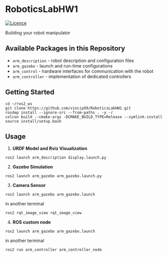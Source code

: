 # RoboticsLabHW1 #
[![Licence](https://img.shields.io/badge/License-Apache%202.0-blue.svg)](https://opensource.org/licenses/Apache-2.0)

Building your robot manipulator

## Available Packages in this Repository ##
- `arm_description` - robot description and configuration files
- `arm_gazebo` - launch and run-time configurations
- `arm_control` - hardware interfaces for communication with the robot
- `arm_controller` - implementation of dedicated controllers

## Getting Started

```shell
cd ~/ros2_ws
git clone https://github.com/vincip99/RoboticsLabHW1.git
rosdep install --ignore-src --from-paths . -y -r
colcon build --cmake-args -DCMAKE_BUILD_TYPE=Release --symlink-install
source install/setup.bash
```
## Usage
1. **URDF Model and Rviz Visualization**
```shell
ros2 launch arm_description display.launch.py
```

2. **Gazebo Simulation**
```shell
ros2 launch arm_gazebo arm_gazebo.launch.py
```

3. **Camera Sensor**
```shell
ros2 launch arm_gazebo arm_gazebo.launch
```
in another terminal
```shell
ros2 rqt_image_view rqt_image_view
```

4. **ROS custom node**
```shell
ros2 launch arm_gazebo arm_gazebo.launch
```
in another terminal
```shell
ros2 run arm_controller arm_controller_node
```
